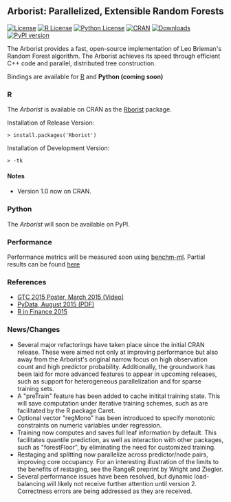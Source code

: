 
## Arborist: Parallelized, Extensible Random Forests


[![License](https://img.shields.io/badge/core-MPL--2-brightgreen.svg)](https://www.mozilla.org/en-US/MPL/2.0/) 
[![R License](http://img.shields.io/badge/R_Bridge-GPL%20%28%3E=%202%29-brightgreen.svg?style=flat)](http://www.gnu.org/licenses/gpl-2.0.html)
[![Python License](http://img.shields.io/badge/Python_Bridge-GPL%20%28%3E=%202%29-brightgreen.svg?style=flat)](http://www.gnu.org/licenses/gpl-2.0.html)
[![CRAN](http://www.r-pkg.org/badges/version/Rborist)](https://cran.rstudio.com/web/packages/Rborist/index.html)
[![Downloads](http://cranlogs.r-pkg.org/badges/Rborist?color=brightgreen)](http://www.r-pkg.org/pkg/Rborist)
[![PyPI version](https://badge.fury.io/py/pyborist.svg)](https://pypi.python.org/pypi/pyborist/) 




The Arborist provides a fast, open-source implementation of Leo Brieman's Random Forest algorithm. The Arborist achieves its speed through efficient C++ code and parallel, distributed tree construction. 

Bindings are available for [R](https://cran.r-project.org/web/packages/Rborist/index.html) and **Python (coming soon)**


### R

The *Arborist* is available on CRAN as the [Rborist](https://cran.r-project.org/web/packages/Rborist/index.html) package. 

Installation of Release Version:

    > install.packages('Rborist')

Installation of Development Version:

    > -tk


#### Notes
- Version 1.0 now on CRAN.

### Python

The *Arborist* will soon be available on PyPI.

### Performance 

Performance metrics will be measured soon using [benchm-ml](https://github.com/szilard/benchm-m). Partial results can be found [here](https://github.com/szilard/benchm-ml/tree/master/z-other-tools)

    
### References

- [GTC 2015 Poster, March 2015 (Video)](http://on-demand.gputechconf.com/gtc/2015/posters/GTC_2015_Machine_Learning___Deep_Learning_03_P5282_WEB.pdf)
- [PyData, August 2015 (PDF)](https://www.youtube.com/watch?v=dRZrYdhNUec)
- [R in Finance 2015](http://www.rinfinance.com/agenda/2015/talk/MarkSeligman.pdf)


### News/Changes
- Several major refactorings have taken place since the initial CRAN release.  These were aimed not only at improving performance but also away from the Arborist's original narrow focus on high observation count and high predictor probability.  Additionally, the groundwork has been laid for more advanced features to appear in upcoming releases, such as support for heterogeneous parallelization and for sparse training sets.
- A "preTrain" feature has been added to cache initital training state.  This will save computation under iterative training schemes, such as are facilitated by the R package Caret.
- Optional vector "regMono" has been introduced to specify monotonic constraints on numeric variables under regression.
- Training now computes and saves full leaf information by default. This facilitates quantile prediction, as well as interaction with other packages, such as "forestFloor", by eliminating the need for customized training.
- Restaging and splitting now parallelize across predictor/node pairs, improving core occupancy.  For an interesting illustration of the limits to the benefits of restaging, see the RangeR preprint by Wright and Ziegler.
- Several performance issues have been resolved, but dynamic load-balancing will likely not receive further attention until version 2.
Correctness errors are being addressed as they are received.

